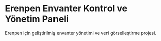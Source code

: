 # Erenpen Envanter Kontrol ve Yönetim Paneli
Erenpen için geliştirilmiş envanter yönetimi ve veri görselleştirme projesi.
